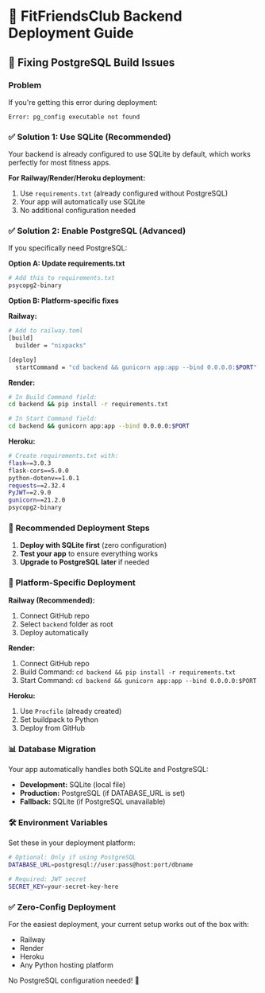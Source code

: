 # 🚀 FitFriendsClub Backend Deployment Guide

## 🔧 Fixing PostgreSQL Build Issues

### Problem
If you're getting this error during deployment:
```
Error: pg_config executable not found
```

### ✅ **Solution 1: Use SQLite (Recommended)**

Your backend is already configured to use SQLite by default, which works perfectly for most fitness apps.

**For Railway/Render/Heroku deployment:**
1. Use `requirements.txt` (already configured without PostgreSQL)
2. Your app will automatically use SQLite
3. No additional configuration needed

### ✅ **Solution 2: Enable PostgreSQL (Advanced)**

If you specifically need PostgreSQL:

**Option A: Update requirements.txt**
```bash
# Add this to requirements.txt
psycopg2-binary
```

**Option B: Platform-specific fixes**

**Railway:**
```bash
# Add to railway.toml
[build]
  builder = "nixpacks"

[deploy]
  startCommand = "cd backend && gunicorn app:app --bind 0.0.0.0:$PORT"
```

**Render:**
```bash
# In Build Command field:
cd backend && pip install -r requirements.txt

# In Start Command field:
cd backend && gunicorn app:app --bind 0.0.0.0:$PORT
```

**Heroku:**
```bash
# Create requirements.txt with:
flask==3.0.3
flask-cors==5.0.0
python-dotenv==1.0.1
requests==2.32.4
PyJWT==2.9.0
gunicorn==21.2.0
psycopg2-binary
```

### 🎯 **Recommended Deployment Steps**

1. **Deploy with SQLite first** (zero configuration)
2. **Test your app** to ensure everything works
3. **Upgrade to PostgreSQL later** if needed

### 🔗 **Platform-Specific Deployment**

**Railway (Recommended):**
1. Connect GitHub repo
2. Select `backend` folder as root
3. Deploy automatically

**Render:**
1. Connect GitHub repo  
2. Build Command: `cd backend && pip install -r requirements.txt`
3. Start Command: `cd backend && gunicorn app:app --bind 0.0.0.0:$PORT`

**Heroku:**
1. Use `Procfile` (already created)
2. Set buildpack to Python
3. Deploy from GitHub

### 📊 **Database Migration**

Your app automatically handles both SQLite and PostgreSQL:
- **Development:** SQLite (local file)
- **Production:** PostgreSQL (if DATABASE_URL is set)
- **Fallback:** SQLite (if PostgreSQL unavailable)

### 🛠️ **Environment Variables**

Set these in your deployment platform:

```bash
# Optional: Only if using PostgreSQL
DATABASE_URL=postgresql://user:pass@host:port/dbname

# Required: JWT secret
SECRET_KEY=your-secret-key-here
```

### ✅ **Zero-Config Deployment**

For the easiest deployment, your current setup works out of the box with:
- Railway
- Render  
- Heroku
- Any Python hosting platform

No PostgreSQL configuration needed! 🚀